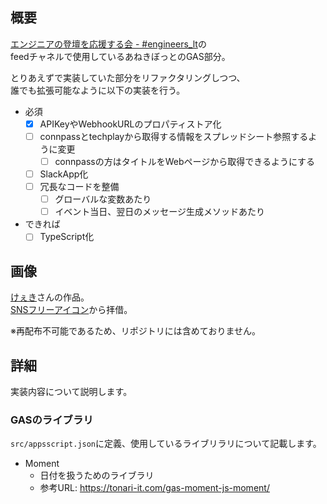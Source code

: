 
## 概要

[エンジニアの登壇を応援する会 - #engineers_lt]()の  
feedチャネルで使用しているあねきぼっとのGAS部分。  

とりあえずで実装していた部分をリファクタリングしつつ、  
誰でも拡張可能なように以下の実装を行う。  

- 必須
  - [x] APIKeyやWebhookURLのプロパティストア化
  - [ ] connpassとtechplayから取得する情報をスプレッドシート参照するように変更
    - [ ] connpassの方はタイトルをWebページから取得できるようにする
  - [ ] SlackApp化
  - [ ] 冗長なコードを整備
    - [ ] グローバルな変数あたり
    - [ ] イベント当日、翌日のメッセージ生成メソッドあたり
- できれば
  - [ ] TypeScript化

## 画像

[けぇき](https://www.pixiv.net/member.php?id=360566)さんの作品。  
[SNSフリーアイコン](https://www.pixiv.net/member_illust.php?mode=manga&illust_id=474267820)から拝借。

※再配布不可能であるため、リポジトリには含めておりません。

## 詳細

実装内容について説明します。

### GASのライブラリ

`src/appsscript.json`に定義、使用しているライブリラリについて記載します。

- Moment
  - 日付を扱うためのライブラリ
  - 参考URL: https://tonari-it.com/gas-moment-js-moment/
